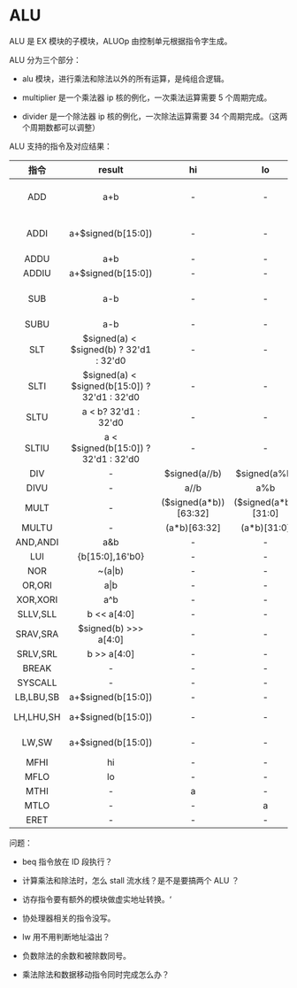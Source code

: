 # ALU

ALU 是 EX 模块的子模块，ALUOp 由控制单元根据指令字生成。

ALU 分为三个部分：

- alu 模块，进行乘法和除法以外的所有运算，是纯组合逻辑。

- multiplier 是一个乘法器 ip 核的例化，一次乘法运算需要 5 个周期完成。
- divider 是一个除法器 ip 核的例化，一次除法运算需要 34 个周期完成。（这两个周期数都可以调整）

ALU 支持的指令及对应结果：

|   指令    |                     result                      |          hi           |          lo          |                     exception                     |
| :-------: | :---------------------------------------------: | :-------------------: | :------------------: | :-----------------------------------------------: |
|    ADD    |                       a+b                       |           -           |          -           | overflow = (a[31] ~^ b[31]) & (a[31] ^ res_1[31]) |
|   ADDI    |               a+$signed(b[15:0])                |           -           |          -           | overflow = (a[31] ~^ b[31]) & (a[31] ^ res_1[31]) |
|   ADDU    |                       a+b                       |           -           |          -           |                         -                         |
|   ADDIU   |               a+$signed(b[15:0])                |           -           |          -           |                         -                         |
|    SUB    |                       a-b                       |           -           |          -           | overflow = (a[31]  ^ b[31]) & (a[31] ^ res_1[31]) |
|   SUBU    |                       a-b                       |           -           |          -           |                         -                         |
|    SLT    |    \$signed(a) < ​\$signed(b) ? 32'd1 : 32'd0    |           -           |          -           |                         -                         |
|   SLTI    | \$signed(a) < ​\$signed(b[15:0]) ? 32'd1 : 32'd0 |           -           |          -           |                         -                         |
|   SLTU    |              a < b? 32'd1 : 32'd0               |           -           |          -           |                         -                         |
|   SLTIU   |      a < $signed(b[15:0]) ? 32'd1 : 32'd0       |           -           |          -           |                         -                         |
|    DIV    |                        -                        |     $signed(a//b)     |     $signed(a%b)     |                divZero = (b == 0)                 |
|   DIVU    |                        -                        |         a//b          |         a%b          |                divZero = (b == 0)                 |
|   MULT    |                        -                        | ($signed(a*b))[63:32] | ($signed(a*b))[31:0] |                         -                         |
|   MULTU   |                        -                        |     (a*b)[63:32]      |     (a*b)[31:0]      |                         -                         |
| AND,ANDI  |                       a&b                       |           -           |          -           |                         -                         |
|    LUI    |                 {b[15:0],16'b0}                 |           -           |          -           |                         -                         |
|    NOR    |                     ~(a\|b)                     |           -           |          -           |                         -                         |
|  OR,ORI   |                      a\|b                       |           -           |          -           |                         -                         |
| XOR,XORI  |                       a^b                       |           -           |          -           |                         -                         |
| SLLV,SLL  |                   b << a[4:0]                   |           -           |          -           |                         -                         |
| SRAV,SRA  |              $signed(b) >>> a[4:0]              |           -           |          -           |                         -                         |
| SRLV,SRL  |                   b >> a[4:0]                   |           -           |          -           |                         -                         |
|   BREAK   |                        -                        |           -           |          -           |                     break = 1                     |
|  SYSCALL  |                        -                        |           -           |          -           |                    syscall = 1                    |
| LB,LBU,SB |               a+$signed(b[15:0])                |           -           |          -           |                         -                         |
| LH,LHU,SH |               a+$signed(b[15:0])                |           -           |          -           |            addrErr = (res_1[0]==1'b1)             |
|   LW,SW   |               a+$signed(b[15:0])                |           -           |          -           |           addrErr = (res_1[1:0]!=2'b00)           |
|   MFHI    |                       hi                        |           -           |          -           |                         -                         |
|   MFLO    |                       lo                        |           -           |          -           |                         -                         |
|   MTHI    |                        -                        |           a           |          -           |                         -                         |
|   MTLO    |                        -                        |           -           |          a           |                         -                         |
|   ERET    |                        -                        |           -           |          -           |                     eret = 1                      |


问题：

- beq 指令放在 ID 段执行？
- 计算乘法和除法时，怎么 stall 流水线？是不是要搞两个 ALU ？
- 访存指令要有额外的模块做虚实地址转换。‘
- 协处理器相关的指令没写。
- lw 用不用判断地址溢出？
- 负数除法的余数和被除数同号。

- 乘法除法和数据移动指令同时完成怎么办？